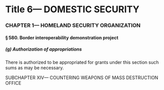 
# Title 6— DOMESTIC SECURITY
### CHAPTER 1— HOMELAND SECURITY ORGANIZATION
#### § 580. Border interoperability demonstration project
##### (g) Authorization of appropriations

There is authorized to be appropriated for grants under this section such sums as may be necessary.

SUBCHAPTER XIV— COUNTERING WEAPONS OF MASS DESTRUCTION OFFICE

